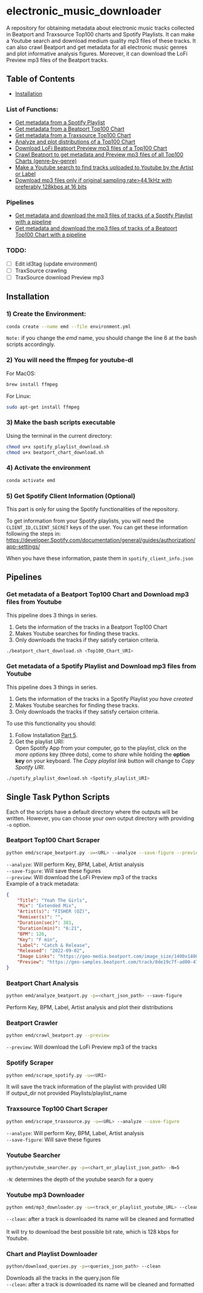 # electronic_music_downloader

A repository for obtaining metadata about electronic music tracks collected in Beatport and Traxsource Top100 charts and Spotify Playlists. It can make a Youtube search and download medium quality mp3 files of these tracks. It can also crawl Beatport and get metadata for all electronic music genres and plot informative analysis figures. Moreover, it can download the LoFi Preview mp3 files of the Beatport tracks.

## Table of Contents
* [Installation](#installation)
### List of Functions:
* [Get metadata from a Spotify Playlist](#spotify-scraper)
* [Get metadata from a Beatport Top100 Chart](#beatport-top100-chart-scraper)
* [Get metadata from a Traxsource Top100 Chart](#traxsource-top100-chart-scraper)
* [Analyze and plot distributions of a Top100 Chart](#beatport-chart-analysis)
* [Download LoFi Beatport Preview mp3 files of a Top100 Chart](#beatport-top100-chart-scraper)
* [Crawl Beatport to get metadata and Preview mp3 files of all Top100 Charts (genre-by-genre)](#beatport-crawler)
* [Make a Youtube search to find tracks uploaded to Youtube by the Artist or Label](#youtube-searcher)
* [Download mp3 files only if original sampling rate>44.1kHz with preferably 128kbps at 16 bits](#youtube-mp3-downloader)
### Pipelines
* [Get metadata and download the mp3 files of tracks of a Spotify Playlist with a pipeline](#get-metadata-of-a-spotify-playlist-and-download-mp3-files-from-youtube)
* [Get metadata and download the mp3 files of tracks of a Beatport Top100 Chart with a pipeline](#get-metadata-of-a-beatport-top100-chart-and-download-mp3-files-from-youtube)
### TODO:
- [ ] Edit id3tag (update environment)
- [ ] TraxSource crawling
- [ ] TraxSource download Preview mp3

## Installation

### 1) Create the Environment:
```bash
conda create --name emd --file environment.yml
```
`Note:` if you change the *emd* name, you should change the line 6 at the bash scripts accordingly.

### 2) You will need the ffmpeg for youtube-dl

For MacOS: 
```bash
brew install ffmpeg
```
For Linux:
```bash
sudo apt-get install ffmpeg
```
### 3) Make the bash scripts executable

Using the terminal in the current directory:
```bash
chmod u+x spotify_playlist_download.sh
chmod u+x beatport_chart_download.sh
```
### 4) Activate the environment
```bash
conda activate emd
```
### 5) Get Spotify Client Information (Optional)

This part is only for using the Spotify functionalities of the repository.

To get information from your Spotify playlists, you will need the `CLIENT_ID,CLIENT_SECRET` keys of the user. You can get these information following the steps in: https://developer.Spotify.com/documentation/general/guides/authorization/app-settings/

When you have these information, paste them in `spotify_client_info.json`

## Pipelines

### Get metadata of a Beatport Top100 Chart and Download mp3 files from Youtube
This pipeline does 3 things in series.
1. Gets the information of the tracks in a Beatport Top100 Chart
2. Makes Youtube searches for finding these tracks.
3. Only downloads the tracks if they satisfy certaion criteria.

```bash
./beatport_chart_download.sh <Top100_Chart_URI>
```

### Get metadata of a Spotify Playlist and Download mp3 files from Youtube
This pipeline does 3 things in series.
1. Gets the information of the tracks in a Spotify Playlist *you have created*
2. Makes Youtube searches for finding these tracks.
3. Only downloads the tracks if they satisfy certaion criteria.

To use this functionality you should:
1. Follow Installation [Part 5](#5-get-spotify-client-information-optional).
2. Get the playlist URI:<br>
Open Spotify App from your computer, go to the playlist, click on the *more options* key (three dots), come to *share* while holding the **option key** on your keyboard. The *Copy playlist link* button will change to *Copy Spotify URI*.

```bash
./spotify_playlist_download.sh <Spotify_playlist_URI>
```

## Single Task Python Scripts
Each of the scripts have a default directory where the outputs will be written. However, you can choose your own output directory with providing `-o` option.

### Beatport Top100 Chart Scraper
```bash
python emd/scrape_beatport.py -u=<URL> --analyze --save-figure --preview
```
`--analyze`: Will perform Key, BPM, Label, Artist analysis<br>
`--save-figure`: Will save these figures<br>
`--preview`: Will download the LoFi Preview mp3 of the tracks<br>
Example of a track metadata:
```json
{
    "Title": "Yeah The Girls",
    "Mix": "Extended Mix",
    "Artist(s)": "FISHER (OZ)",
    "Remixer(s)": "",
    "Duration(sec)": 381,
    "Duration(min)": "6:21",
    "BPM": 126,
    "Key": "F min",
    "Label": "Catch & Release",
    "Released": "2022-09-02",
    "Image Links": "https://geo-media.beatport.com/image_size/1400x1400/594a3d53-5194-46f9-8ad6-5ff3f5dc4eb0.jpg",
    "Preview": "https://geo-samples.beatport.com/track/8de19c7f-ad00-47a0-ba26-f8912875284c.LOFI.mp3"
}
```

### Beatport Chart Analysis
```bash
python emd/analyze_beatport.py -p=<chart_json_path> --save-figure
```
Perform Key, BPM, Label, Artist analysis and plot their distributions

### Beatport Crawler
```bash
python emd/crawl_beatport.py --preview
```
`--preview`: Will download the LoFi Preview mp3 of the tracks

### Spotify Scraper
```bash
python emd/scrape_spotify.py -u=<URI>
```
It will save the track information of the playlist with provided URI<br>
If output_dir not provided Playlists/playlist_name

### Traxsource Top100 Chart Scraper
```bash
python emd/scrape_traxsource.py -u=<URL> --analyze --save-figure
```
`--analyze`: Will perform Key, BPM, Label, Artist analysis<br>
`--save-figure`: Will save these figures<br>

### Youtube Searcher
```bash
python/youtube_searcher.py -p=<chart_or_playlist_json_path> -N=5
```
`-N`: determines the depth of the youtube search for a query

### Youtube mp3 Downloader
```bash
python emd/mp3_downloader.py -u=<track_or_playlist_youtube_URL> --clean
```
`--clean`: after a track is downloaded its name will be cleaned and formatted<br>
<br>
It will try to download the best possible bit rate, which is 128 kbps for Youtube.<br>

### Chart and Playlist Downloader
```bash
python/download_queries.py -p=<queries_json_path> --clean
```
Downloads all the tracks in the query.json file<br>
`--clean`: after a track is downloaded its name will be cleaned and formatted<br>
